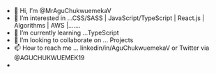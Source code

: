 - 👋 Hi, I’m @MrAguChukwuemekaV
- 👀 I’m interested in ...CSS/SASS | JavaScript/TypeScript | React.js | Algorithms | AWS |.......
- 🌱 I’m currently learning ...TypeScript
- 💞️ I’m looking to collaborate on ... Projects
- 📫 How to reach me ... linkedin/in/AguChukwuemekaV or Twitter via @AGUCHUKWUEMEK19
- 

<!---
MrAguChukwuemekaV/MrAguChukwuemekaV is a ✨ special ✨ repository because its `README.md` (this file) appears on your GitHub profile.
You can click the Preview link to take a look at your changes.
--->
